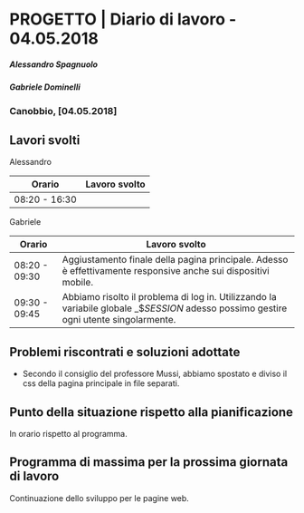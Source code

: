 # PROGETTO | Diario di lavoro - 04.05.2018
##### Alessandro Spagnuolo
##### Gabriele Dominelli
### Canobbio, [04.05.2018]

## Lavori svolti
Alessandro

|Orario        |Lavoro svolto                 |
|--------------|------------------------------|
|08:20 - 16:30 ||

Gabriele

|Orario        |Lavoro svolto                 |
|--------------|------------------------------|
|08:20 - 09:30 |Aggiustamento finale della pagina principale. Adesso è effettivamente responsive anche sui dispositivi mobile.|
|09:30 - 09:45 |Abbiamo risolto il problema di log in. Utilizzando la variabile globale _$_SESSION_ adesso possimo gestire ogni utente singolarmente.|


##  Problemi riscontrati e soluzioni adottate
 - Secondo il consiglio del professore Mussi, abbiamo spostato e diviso il css della pagina principale in file separati.

##  Punto della situazione rispetto alla pianificazione
In orario rispetto al programma.


## Programma di massima per la prossima giornata di lavoro
Continuazione dello sviluppo per le pagine web.
